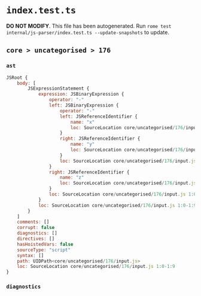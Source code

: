 # `index.test.ts`

**DO NOT MODIFY**. This file has been autogenerated. Run `rome test internal/js-parser/index.test.ts --update-snapshots` to update.

## `core > uncategorised > 176`

### `ast`

```javascript
JSRoot {
	body: [
		JSExpressionStatement {
			expression: JSBinaryExpression {
				operator: "-"
				left: JSBinaryExpression {
					operator: "-"
					left: JSReferenceIdentifier {
						name: "x"
						loc: SourceLocation core/uncategorised/176/input.js 1:0-1:1 (x)
					}
					right: JSReferenceIdentifier {
						name: "y"
						loc: SourceLocation core/uncategorised/176/input.js 1:4-1:5 (y)
					}
					loc: SourceLocation core/uncategorised/176/input.js 1:0-1:5
				}
				right: JSReferenceIdentifier {
					name: "z"
					loc: SourceLocation core/uncategorised/176/input.js 1:8-1:9 (z)
				}
				loc: SourceLocation core/uncategorised/176/input.js 1:0-1:9
			}
			loc: SourceLocation core/uncategorised/176/input.js 1:0-1:9
		}
	]
	comments: []
	corrupt: false
	diagnostics: []
	directives: []
	hasHoistedVars: false
	sourceType: "script"
	syntax: []
	path: UIDPath<core/uncategorised/176/input.js>
	loc: SourceLocation core/uncategorised/176/input.js 1:0-1:9
}
```

### `diagnostics`

```

```
